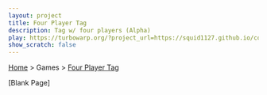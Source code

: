 ```yaml
---
layout: project
title: Four Player Tag
description: Tag w/ four players (Alpha)
play: https://turbowarp.org/?project_url=https://squid1127.github.io/cool-turbowarp-projects/cool/four-player-platformer/turbowarp/v1.sb3&interpolate&clones=Infinity&offscreen&limitless&hqpen
show_scratch: false
---
```


[Home](/cool-turbowarp-projects/) > Games > [Four Player Tag](about.md)

[Blank Page]
